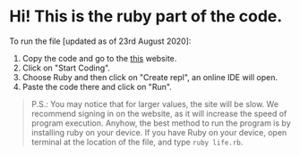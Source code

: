 # Hi! This is the ruby part of the code.


To run the file [updated as of 23rd August 2020]:
1. Copy the code and go to the [this](https://repl.it) website.
2. Click on "Start Coding".
3. Choose Ruby and then click on "Create repl", an online IDE will open.
4. Paste the code there and click on "Run".

>P.S.: You may notice that for larger values, the site will be slow. We recommend signing in on the website, as it will increase the speed of program execution. Anyhow, the best method to run the program is by installing ruby on your device. If you have Ruby on your device, open terminal at the location of the file, and type `ruby life.rb`.

